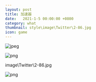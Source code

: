 ```yaml
---
layout: post
title: 加速器
date:   2021-1-5 00:00:00 +0800
category: what
thumbnail: style\image\Twitter\2-86.jpg
icon: game
---
```




![jpeg](myPage\style\image\ast1\image2.jpeg)

![png](\myPage\style\image\neutrino\media\image2.png)

image\Twitter\2-86.jpg


![png](\myPage\style\image\Twitter\4-10.png)